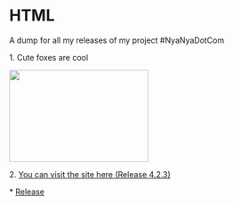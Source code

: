# HTML
 A dump for all my releases of my project #NyaNyaDotCom
<p>1. Cute foxes are cool</p>
<picture>
<img src="https://upload.wikimedia.org/wikipedia/commons/0/03/Vulpes_vulpes_laying_in_snow.jpg" width="250" height="165.5">
  </picture>
  <p>2.
<a href="https://daskpfoundation.github.io/KytZuneia/Release%204.2.3/De_Home.html">You can visit the site here (Release 4.2.3)</a>
  </p>
  <p>*
<a href="https://github.com/DasKPFoundation/KytZuneia/releases">Release</a>
</p>
 
